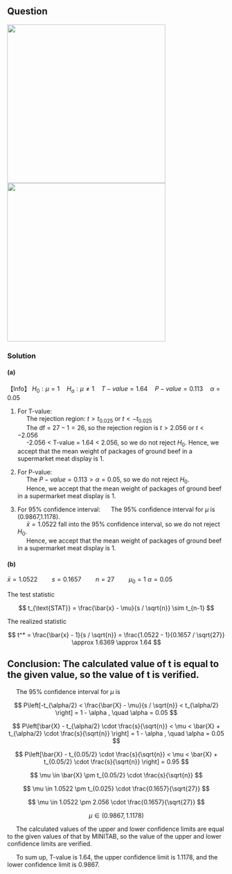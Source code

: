 ## Question

<img width="365" src="https://github.com/user-attachments/assets/0e34a7d4-70b4-4415-a69b-265ff7d89b98" />
<br>
<img width="365" src="https://github.com/user-attachments/assets/d1d8d95f-322a-42fd-beff-1f7adf0bb8e4" />

### Solution

#### (a)
【Info】
$H_0:\mu=1 \quad H_a:\mu \neq 1 \quad T-value = 1.64 \quad P-value = 0.113 \quad \alpha = 0.05$  
1. For T-value:   
$\quad$ The rejection region: $t>t_{0.025}$ or $t<-t_{0.025}$  
$\quad$ The df = $27-1=26$, so the rejection region is $t>2.056$ or $t<-2.056$  
$\quad$ -2.056 < T-value = 1.64 < 2.056, so we do not reject $H_0$. Hence, we accept that the mean weight of packages of ground beef in a         supermarket meat display is 1.
  
2. For P-value:  
$\quad$ The $P-value = 0.113 > \alpha = 0.05$, so we do not reject $H_0$.  
$\quad$ Hence, we accept that the mean weight of packages of ground beef in a supermarket meat display is 1.  
    
3. For 95% confidence interval:
$\quad$ The 95% confidence interval for $\mu$ is (0.9867,1.1178).  
$\quad$ $\bar{x} = 1.0522$ fall into the 95% confidence interval, so we do not reject $H_0$.  
$\quad$ Hence, we accept that the mean weight of packages of ground beef in a supermarket meat display is 1.  




#### (b)  

$\bar{x} = 1.0522 \quad  \quad s = 0.1657 \quad  \quad n = 27 \quad \quad \mu_0=1$  $\alpha = 0.05$  

The test statistic 

$$
t_{\text{STAT}} = \frac{\bar{x} - \mu}{s / \sqrt{n}} \sim t_{n-1}
$$

The realized statistic 

$$
t^* = \frac{\bar{x} - 1}{s / \sqrt{n}} = \frac{1.0522 - 1}{0.1657 / \sqrt{27}} \approx 1.6369 \approx 1.64
$$

Conclusion: The calculated value of t is equal to the given value, so the value of t is verified.
-

$\quad$ The 95% confidence interval for $\mu$ is 

$$
P\left[-t_{\alpha/2} < \frac{\bar{X} - \mu}{s / \sqrt{n}} < t_{\alpha/2} \right] = 1 - \alpha , \quad \alpha = 0.05
$$

$$
P\left[\bar{X} - t_{\alpha/2} \cdot \frac{s}{\sqrt{n}} < \mu < \bar{X} + t_{\alpha/2} \cdot \frac{s}{\sqrt{n}} \right] = 1 - \alpha , \quad \alpha = 0.05
$$

$$
P\left[\bar{X} - t_{0.05/2} \cdot \frac{s}{\sqrt{n}} < \mu < \bar{X} + t_{0.05/2} \cdot \frac{s}{\sqrt{n}} \right] = 0.95  
$$

$$
\mu \in \bar{X} \pm t_{0.05/2} \cdot \frac{s}{\sqrt{n}}  
$$

$$
\mu \in 1.0522 \pm t_{0.025} \cdot \frac{0.1657}{\sqrt{27}}
$$

$$
\mu \in 1.0522 \pm 2.056 \cdot \frac{0.1657}{\sqrt{27}}
$$

$$
\mu \in (0.9867,1.1178)
$$

$\quad$ The calculated values of the upper and lower confidence limits are equal to the given values of that by MINITAB, so the value of the upper and lower confidence limits are verified.


$\quad$ To sum up, T-value is 1.64, the upper confidence limit is 1.1178, and the lower confidence limit is 0.9867.

